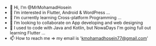 - 👋 Hi, I’m @MrMohamadHosein
- 👀 I’m interested in Flutter, Android & WordPress ...
- 🌱 I’m currently learning Cross-platform Programming ...
- 💞️ I’m looking to collaborate on App developing and web designing
- 🍔 I used to code with Java and Kotlin, but NowaDays I'm going full out learning Flutter ...
- 📫 How to reach me => my email is 'kmohamadhosein77@gmail.com'

<!---
MrMohamadHosein/MrMohamadHosein is a ✨ special ✨ repository because its `README.md` (this file) appears on your GitHub profile.
You can click the Preview link to take a look at your changes.
--->
